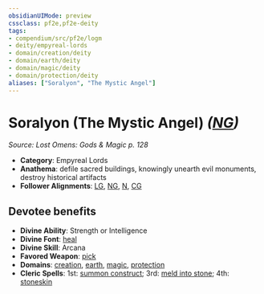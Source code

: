 ```yaml
---
obsidianUIMode: preview
cssclass: pf2e,pf2e-deity
tags:
- compendium/src/pf2e/logm
- deity/empyreal-lords
- domain/creation/deity
- domain/earth/deity
- domain/magic/deity
- domain/protection/deity
aliases: ["Soralyon", "The Mystic Angel"]
---
```

# Soralyon (The Mystic Angel) *([NG](../../../rules/traits/neutral-good-b1.md))*  
*Source: Lost Omens: Gods & Magic p. 128*  

- **Category**: Empyreal Lords
- **Anathema**: defile sacred buildings, knowingly unearth evil monuments, destroy historical artifacts
- **Follower Alignments**: [LG](../../../rules/traits/lawful-goo-b1.md), [NG](../../../rules/traits/neutral-good-b1.md), [N](../../../rules/traits/neutral-b1.md), [CG](../../../rules/traits/chaotic-good-b1.md)

## Devotee benefits

- **Divine Ability**: Strength or Intelligence
- **Divine Font**: [heal](../../spells/heal.md)
- **Divine Skill**: Arcana
- **Favored Weapon**: [pick](../../equipment/items/pick.md)
- **Domains**: [creation](../domains.md#Creation), [earth](../domains.md#Earth), [magic](../domains.md#Magic), [protection](../domains.md#Protection)
- **Cleric Spells**: 1st: [summon construct](../../spells/summon-construct.md); 3rd: [meld into stone](../../spells/meld-into-stone.md); 4th: [stoneskin](../../spells/stoneskin.md)